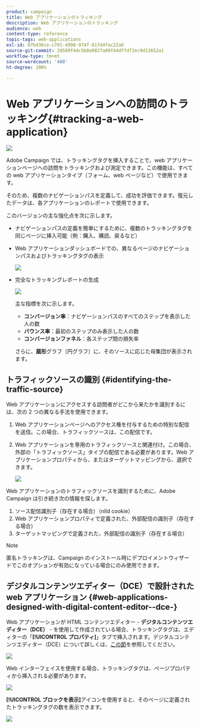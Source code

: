 ```yaml
---
product: campaign
title: Web アプリケーションのトラッキング
description: Web アプリケーションのトラッキング
audience: web
content-type: reference
topic-tags: web-applications
exl-id: 07bd36ce-c701-4998-974f-81fd4fac22a0
source-git-commit: 20509f44c5b8e0827a09f44dffdf2ec9d11652a1
workflow-type: tm+mt
source-wordcount: '400'
ht-degree: 100%

---
```


# Web アプリケーションへの訪問のトラッキング{#tracking-a-web-application}

![](../../assets/common.svg)

Adobe Campaign では、トラッキングタグを挿入することで、web アプリケーションページへの訪問をトラッキングおよび測定できます。この機能は、すべての web アプリケーションタイプ（フォーム、web ページなど）で使用できます。

そのため、複数のナビゲーションパスを定義して、成功を評価できます。復元したデータは、各アプリケーションのレポートで使用できます。

このバージョンの主な強化点を次に示します。

* ナビゲーションパスの定義を簡単にするために、複数のトラッキングタグを同じページに挿入可能（例：購入、購読、戻るなど）
* Web アプリケーションダッシュボードでの、異なるページのナビゲーションパスおよびトラッキングタグの表示

   ![](assets/trackers_1.png)

* 完全なトラッキングレポートの生成

   ![](assets/trackers_5.png)

   主な指標を次に示します。

   * **コンバージョン率**：ナビゲーションパスのすべてのステップを表示した人の数
   * **バウンス率**：最初のステップのみ表示した人の数
   * **コンバージョンファネル**：各ステップ間の損失率

   さらに、**扇形**&#x200B;グラフ（円グラフ）に、そのソースに応じた母集団が表示されます。

## トラフィックソースの識別 {#identifying-the-traffic-source}

Web アプリケーションにアクセスする訪問者がどこから来たかを識別するには、次の 2 つの異なる手法を使用できます。

1. Web アプリケーションページへのアクセス権を付与するための特別な配信を送信。この場合、トラフィックソースは、この配信です。
1. Web アプリケーションを専用のトラフィックソースと関連付け。この場合、外部の「トラフィックソース」タイプの配信である必要があります。Web アプリケーションプロパティから、またはターゲットマッピングから、選択できます。

   ![](assets/trackers_6.png)

Web アプリケーションのトラフィックソースを識別するために、Adobe Campaign は引き続き次の情報を探します。

1. ソース配信識別子（存在する場合）（nlId cookie）
1. Web アプリケーションプロパティで定義された、外部配信の識別子（存在する場合）
1. ターゲットマッピングで定義された、外部配信の識別子（存在する場合）

>[!NOTE]
>
>匿名トラッキングは、Campaign のインストール時にデプロイメントウィザードでこのオプションが有効になっている場合にのみ使用できます。

## デジタルコンテンツエディター（DCE）で設計された web アプリケーション {#web-applications-designed-with-digital-content-editor--dce-}

Web アプリケーションが HTML コンテンツエディター - **デジタルコンテンツエディター（DCE）** - を使用して作成されている場合、トラッキングタグは、エディターの「**[!UICONTROL プロパティ]**」タブで挿入されます。デジタルコンテンツエディター（DCE）について詳しくは、[この節](about-campaign-html-editor.md)を参照してください。

![](assets/trackers_2.png)

Web インターフェイスを使用する場合、トラッキングタグは、ページプロパティから挿入される必要があります。

![](assets/trackers_3.png)

**[!UICONTROL ブロックを表示]**&#x200B;アイコンを使用すると、そのページに定義されたトラッキングタグの数を表示できます。

![](assets/trackers_4.png)
